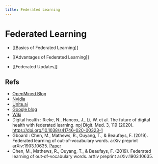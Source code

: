 ```yaml
---
title: Federated Learning
---
```


# Federated Learning
- [[Basics of Federated Learning]]

- [[Advantages of Federated Learning]]

- [[Federated Updates]] 

## Refs
- [OpenMined Blog](https://blog.openmined.org/upgrade-to-federated-learning-in-10-lines/)
- [Nvidia](https://blogs.nvidia.com/blog/2019/10/13/what-is-federated-learning/)
- [Unite.ai](https://www.unite.ai/what-is-federated-learning/)
- [Google blog](https://ai.googleblog.com/2017/04/federated-learning-collaborative.html)
- [Wiki](https://en.wikipedia.org/wiki/Federated_learning)
- Digital health : Rieke, N., Hancox, J., Li, W. et al. The future of digital health with federated learning. npj Digit. Med. 3, 119 (2020). https://doi.org/10.1038/s41746-020-00323-1
- Gboard : Chen, M., Mathews, R., Ouyang, T., & Beaufays, F. (2019). Federated learning of out-of-vocabulary words. arXiv preprint arXiv:1903.10635. [Paper](https://arxiv.org/pdf/1903.10635.pdf)
- Chen, M., Mathews, R., Ouyang, T., & Beaufays, F. (2019). Federated learning of out-of-vocabulary words. arXiv preprint arXiv:1903.10635.
















